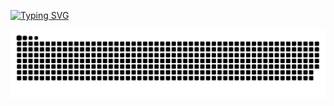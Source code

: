 [![Typing SVG](https://readme-typing-svg.herokuapp.com?size=21&duration=3000&color=13C393&lines=%E5%90%BE%E7%94%9F%E4%B9%9F%E6%9C%89%E6%B6%AF%EF%BC%8C%E8%80%8C%E7%9F%A5%E4%B9%9F%E6%97%A0%E6%B6%AF;%E4%BB%A5%E6%9C%89%E6%B6%AF%E9%9A%8F%E6%97%A0%E6%B6%AF%EF%BC%8C%E6%AE%86%E5%B7%B2)](https://git.io/typing-svg)

![](https://raw.githubusercontent.com/JoneYng/JoneYng/main/assets/github-contribution-grid-snake.svg)
      
